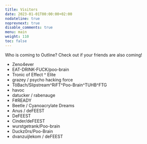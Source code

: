 ```yaml
---
title: Visitors
date: 2023-01-01T00:00:00+02:00
nodateline: true
noprevnext: true
disable_comments: true
menu: main
weight: 110
toc: false 
---
```


Who is coming to Outline? Check out if your friends are also coming!

* Zeno4ever
* EAT-DRINK-FUCK/poo-brain
* Tronic of Effect ^ Elite
* grazey / psycho hacking force 
* TôBach/Slipstream^RiFT^Poo-Brain^TUHB^FTG
* havoc
* datucker / rabenauge
* F#READY
* Beetle / Cyanoacrylate Dreams
* Anus / deFEEST
* DeFEEST
* Cinder/deFEEST
* wurstgetrank/Poo-brain
* Duckz0rs/Poo-Brain
* dvanzuijlekom / deFEEST